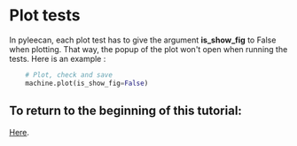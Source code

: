 # Plot tests

In pyleecan, each plot test has to give the argument __is_show_fig__ to False when plotting. That way, the popup of the plot won't open when running the tests.
Here is an example :

```py
    # Plot, check and save
    machine.plot(is_show_fig=False)
```

## To return to the beginning of this tutorial:

[Here](what.is.a.test.md).
